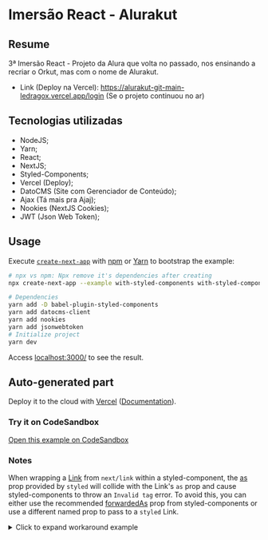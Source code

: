 # Imersão React - Alurakut

## Resume

3ª Imersão React - Projeto da Alura que volta no passado, nos ensinando a recriar o Orkut, mas com o nome de Alurakut.

- Link (Deploy na Vercel): https://alurakut-git-main-ledragox.vercel.app/login (Se o projeto continuou no ar)

## Tecnologias utilizadas

- NodeJS;
- Yarn;
- React;
- NextJS;
- Styled-Components;
- Vercel (Deploy);
- DatoCMS (Site com Gerenciador de Conteúdo);
- Ajax (Tá mais pra Ajaj);
- Nookies (NextJS Cookies);
- JWT (Json Web Token);

## Usage

Execute [`create-next-app`](https://github.com/vercel/next.js/tree/canary/packages/create-next-app) with [npm](https://docs.npmjs.com/cli/init) or [Yarn](https://yarnpkg.com/lang/en/docs/cli/create/) to bootstrap the example:

```bash
# npx vs npm: Npx remove it's dependencies after creating
npx create-next-app --example with-styled-components with-styled-components-app

# Dependencies
yarn add -D babel-plugin-styled-components
yarn add datocms-client
yarn add nookies
yarn add jsonwebtoken
# Initialize project
yarn dev
```

Access [localhost:3000/](localhost:3000/) to see the result.

## Auto-generated part

Deploy it to the cloud with [Vercel](https://vercel.com/new?utm_source=github&utm_medium=readme&utm_campaign=next-example) ([Documentation](https://nextjs.org/docs/deployment)).

### Try it on CodeSandbox

[Open this example on CodeSandbox](https://codesandbox.io/s/github/vercel/next.js/tree/canary/examples/with-styled-components)

### Notes

When wrapping a [Link](https://nextjs.org/docs/api-reference/next/link) from `next/link` within a styled-component, the [as](https://styled-components.com/docs/api#as-polymorphic-prop) prop provided by `styled` will collide with the Link's `as` prop and cause styled-components to throw an `Invalid tag` error. To avoid this, you can either use the recommended [forwardedAs](https://styled-components.com/docs/api#forwardedas-prop) prop from styled-components or use a different named prop to pass to a `styled` Link.

<details>
<summary>Click to expand workaround example</summary>
<br />

**components/StyledLink.js**

```javascript
import Link from "next/link";
import styled from "styled-components";

const StyledLink = ({ as, children, className, href }) => (
  <Link href={href} as={as} passHref>
    <a className={className}>{children}</a>
  </Link>
);

export default styled(StyledLink)`
  color: #0075e0;
  text-decoration: none;
  transition: all 0.2s ease-in-out;

  &:hover {
    color: #40a9ff;
  }

  &:focus {
    color: #40a9ff;
    outline: none;
    border: 0;
  }
`;
```

**pages/index.js**

```javascript
import StyledLink from "../components/StyledLink";

export default () => (
  <StyledLink href="/post/[pid]" forwardedAs="/post/abc">
    First post
  </StyledLink>
);
```

</details>
